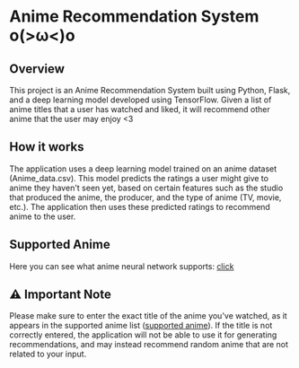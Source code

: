 # Anime Recommendation System o(>ω<)o


## Overview

This project is an Anime Recommendation System built using Python, Flask, and a deep learning model developed using TensorFlow. Given a list of anime titles that a user has watched and liked, it will recommend other anime that the user may enjoy <3

## How it works

The application uses a deep learning model trained on an anime dataset (Anime_data.csv). This model predicts the ratings a user might give to anime they haven't seen yet, based on certain features such as the studio that produced the anime, the producer, and the type of anime (TV, movie, etc.). The application then uses these predicted ratings to recommend anime to the user.

## Supported Anime

Here you can see what anime neural network supports: [click](https://github.com/shidktbw/anime-recommend/blob/main/web/templates/supported_anime.html)

## ⚠️ Important Note
Please make sure to enter the exact title of the anime you've watched, as it appears in the supported anime list ([supported anime](https://github.com/shidktbw/anime-recommend/blob/main/web/templates/supported_anime.html)). If the title is not correctly entered, the application will not be able to use it for generating recommendations, and may instead recommend random anime that are not related to your input.
